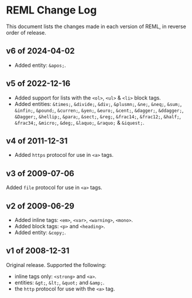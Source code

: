 # REML Change Log

This document lists the changes made in each version of REML, in reverse order of release.

## v6 of 2024-04-02

* Added entity: `&apos;`.

## v5 of 2022-12-16

* Added support for lists with the `<ol>`, `<ul>` & `<li>` block tags.
* Added entities: `&times;`, `&divide;`, `&div;`, `&plusmn;`, `&ne;`, `&neq;`, `&sum;`, `&infin;`, `&pound;`, `&curren;`, `&yen;`, `&euro;`, `&cent;`, `&dagger;`, `&ddagger;`, `&Dagger;`, `&hellip;`, `&para;`, `&sect;`, `&reg;`, `&frac14;`, `&frac12;`, `&half;`, `&frac34;`, `&micro;`, `&deg;`, `&laquo;`, `&raquo;` & `&iquest;`.

## v4 of 2011-12-31

* Added `https` protocol for use in `<a>` tags.

## v3 of 2009-07-06

Added `file` protocol for use in `<a>` tags.

## v2 of 2009-06-29

* Added inline tags: `<em>`, `<var>`, `<warning>`, `<mono>`.
* Added block tags: `<p>` and `<heading>`.
* Added entity: `&copy;`.

## v1 of 2008-12-31

Original release. Supported the following:

* inline tags only: `<strong>` and `<a>`.
* entities: `&gt;`, `&lt;`, `&quot;` and `&amp;`.
* the `http` protocol for use with the `<a>` tag.
